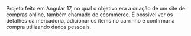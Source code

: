 Projeto feito em Angular 17, no qual o objetivo era a criação de um site de compras online, também chamado de ecommerce.
É possivel ver os detalhes da mercadoria, adicionar os items no carrinho e confirmar a compra utilizando dados pessoais.